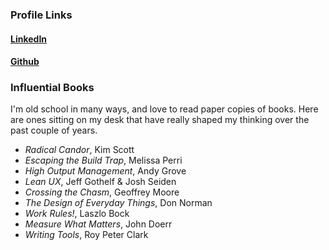 ### Profile Links
#### [LinkedIn](https://www.linkedin.com/in/will-guldin/)
#### [Github](https://github.com/wguldin)

### Influential Books
I'm old school in many ways, and love to read paper copies of books. Here are ones sitting on my desk that have really shaped my thinking over the past couple of years.
* *Radical Candor*, Kim Scott
* *Escaping the Build Trap*, Melissa Perri
* *High Output Management*, Andy Grove
* *Lean UX*, Jeff Gothelf & Josh Seiden
* *Crossing the Chasm*, Geoffrey Moore
* *The Design of Everyday Things*, Don Norman
* *Work Rules!*, Laszlo Bock
* *Measure What Matters*, John Doerr
* *Writing Tools*, Roy Peter Clark